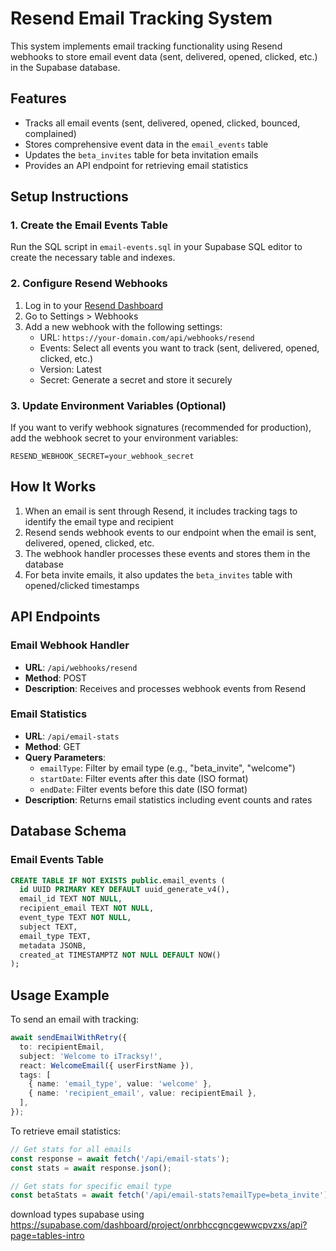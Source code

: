 # Resend Email Tracking System

This system implements email tracking functionality using Resend webhooks to store email event data (sent, delivered, opened, clicked, etc.) in the Supabase database.

## Features

- Tracks all email events (sent, delivered, opened, clicked, bounced, complained)
- Stores comprehensive event data in the `email_events` table
- Updates the `beta_invites` table for beta invitation emails
- Provides an API endpoint for retrieving email statistics

## Setup Instructions

### 1. Create the Email Events Table

Run the SQL script in `email-events.sql` in your Supabase SQL editor to create the necessary table and indexes.

### 2. Configure Resend Webhooks

1. Log in to your [Resend Dashboard](https://resend.com/dashboard)
2. Go to Settings > Webhooks
3. Add a new webhook with the following settings:
   - URL: `https://your-domain.com/api/webhooks/resend`
   - Events: Select all events you want to track (sent, delivered, opened, clicked, etc.)
   - Version: Latest
   - Secret: Generate a secret and store it securely

### 3. Update Environment Variables (Optional)

If you want to verify webhook signatures (recommended for production), add the webhook secret to your environment variables:

```
RESEND_WEBHOOK_SECRET=your_webhook_secret
```

## How It Works

1. When an email is sent through Resend, it includes tracking tags to identify the email type and recipient
2. Resend sends webhook events to our endpoint when the email is sent, delivered, opened, clicked, etc.
3. The webhook handler processes these events and stores them in the database
4. For beta invite emails, it also updates the `beta_invites` table with opened/clicked timestamps

## API Endpoints

### Email Webhook Handler

- **URL**: `/api/webhooks/resend`
- **Method**: POST
- **Description**: Receives and processes webhook events from Resend

### Email Statistics

- **URL**: `/api/email-stats`
- **Method**: GET
- **Query Parameters**:
  - `emailType`: Filter by email type (e.g., "beta_invite", "welcome")
  - `startDate`: Filter events after this date (ISO format)
  - `endDate`: Filter events before this date (ISO format)
- **Description**: Returns email statistics including event counts and rates

## Database Schema

### Email Events Table

```sql
CREATE TABLE IF NOT EXISTS public.email_events (
  id UUID PRIMARY KEY DEFAULT uuid_generate_v4(),
  email_id TEXT NOT NULL,
  recipient_email TEXT NOT NULL,
  event_type TEXT NOT NULL,
  subject TEXT,
  email_type TEXT,
  metadata JSONB,
  created_at TIMESTAMPTZ NOT NULL DEFAULT NOW()
);
```

## Usage Example

To send an email with tracking:

```typescript
await sendEmailWithRetry({
  to: recipientEmail,
  subject: 'Welcome to iTracksy!',
  react: WelcomeEmail({ userFirstName }),
  tags: [
    { name: 'email_type', value: 'welcome' },
    { name: 'recipient_email', value: recipientEmail },
  ],
});
```

To retrieve email statistics:

```typescript
// Get stats for all emails
const response = await fetch('/api/email-stats');
const stats = await response.json();

// Get stats for specific email type
const betaStats = await fetch('/api/email-stats?emailType=beta_invite');
```

download types supabase using https://supabase.com/dashboard/project/onrbhccgncgewwcpvzxs/api?page=tables-intro

